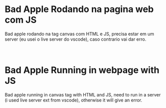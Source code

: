 # Bad Apple Rodando na pagina web com JS
 Bad apple rodando na tag canvas com HTML e JS, precisa estar em um server (eu usei o live server do vscode), caso contrario vai dar erro.
<br />
<br />
<br />
# Bad Apple Running in webpage with JS
Bad apple running in canvas tag with HTML and JS, need to run in a server (i used live server ext from vscode), otherwise it will give an error.
